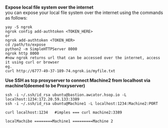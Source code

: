 **Expose local file system over the internet**
<br>
you can expose your local file system over the internet using the commands as follows:
```
yay -S ngrok
ngrok config add-authtoken <TOKEN_HERE>
or
ngrok add-authtoken <TOKEN_HER>
cd /path/to/expose
python2 -m SimpleHTTPServer 8000
ngrok http 8000
#now ngrok returns url that can be accessed over the internet, access it using curl or browser
eg.
curl http://6777-49-37-189-74.ngrok.io/myfile.txt
```
**Use SSH as tcp proxyserver to connect Machine2 from localhost via machine1(deemed to be Proxyserver)**
```
ssh -i ~/.ssh/id_rsa ubuntu@bastion.awcator.hsop.io -L localhost:1234:172.20.59.133:3389
ssh -i ~/.ssh/id_rsa ubuntu@Machine1 -L localhost:1234:Machine2:PORT

curl localhost:1234   #imples === curl machine2:3389

localMachibe ========Machine1 =========Machine 2
```
